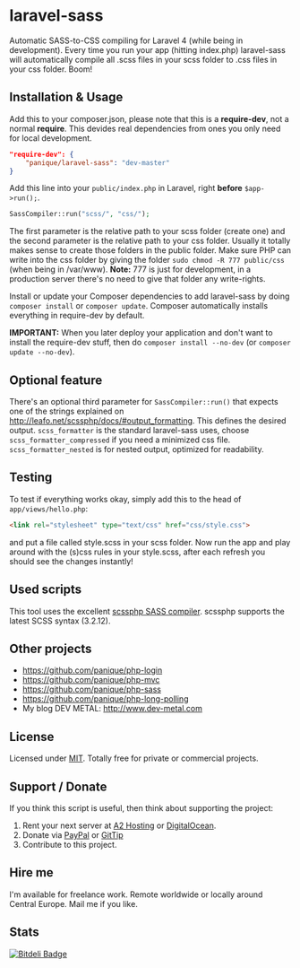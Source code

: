 laravel-sass
============

Automatic SASS-to-CSS compiling for Laravel 4 (while being in development). Every time you run your app
(hitting index.php) laravel-sass will automatically compile all .scss files in your scss folder to .css files in
your css folder. Boom!

## Installation & Usage

Add this to your composer.json, please note that this is a **require-dev**, not a normal **require**. This devides
real dependencies from ones you only need for local development.

```json
"require-dev": {
    "panique/laravel-sass": "dev-master"
}
```

Add this line into your `public/index.php` in Laravel, right **before** `$app->run();`.

```php
SassCompiler::run("scss/", "css/");
```

The first parameter is the relative path to your scss folder (create one) and the second parameter is the relative
path to your css folder. Usually it totally makes sense to create those folders in the public folder.
Make sure PHP can write into the css folder by giving the folder
`sudo chmod -R 777 public/css` (when being in /var/www).
**Note:** 777 is just for development, in a production server there's no need to give that folder any write-rights.

Install or update your Composer dependencies to add laravel-sass by doing `composer install` or `composer update`.
Composer automatically installs everything in require-dev by default.

**IMPORTANT:** When you later deploy your application and don't want to install the require-dev stuff, then do
`composer install --no-dev` (or `composer update --no-dev`).

## Optional feature

There's an optional third parameter for `SassCompiler::run()` that expects one of the strings explained on
http://leafo.net/scssphp/docs/#output_formatting. This defines the desired output. `scss_formatter` is the standard
laravel-sass uses, choose `scss_formatter_compressed` if you need a minimized css file. `scss_formatter_nested` is
for nested output, optimized for readability.

## Testing

To test if everything works okay, simply add this to the head of `app/views/hello.php`:

```html
<link rel="stylesheet" type="text/css" href="css/style.css">
```

and put a file called style.scss in your scss folder. Now run the app and play around with the (s)css rules in your
style.scss, after each refresh you should see the changes instantly!

## Used scripts

This tool uses the excellent [scssphp SASS compiler](http://leafo.net/scssphp/).
scssphp supports the latest SCSS syntax (3.2.12).

## Other projects

- https://github.com/panique/php-login
- https://github.com/panique/php-mvc
- https://github.com/panique/php-sass
- https://github.com/panique/php-long-polling
- My blog DEV METAL: http://www.dev-metal.com

## License

Licensed under [MIT](http://www.opensource.org/licenses/mit-license.php). Totally free for private or commercial projects.

## Support / Donate

If you think this script is useful, then think about supporting the project:

1. Rent your next server at [A2 Hosting](http://www.a2hosting.com/4471.html) or [DigitalOcean](https://www.digitalocean.com/?refcode=40d978532a20).
2. Donate via [PayPal](https://www.paypal.com/cgi-bin/webscr?cmd=_s-xclick&hosted_button_id=P5YLUK4MW3LDG)
   or [GitTip](https://www.gittip.com/Panique/)
3. Contribute to this project.

## Hire me

I'm available for freelance work. Remote worldwide or locally around Central Europe. Mail me if you like.

## Stats

[![Bitdeli Badge](https://d2weczhvl823v0.cloudfront.net/panique/laravel-sass/trend.png)](https://bitdeli.com/free "Bitdeli Badge")

